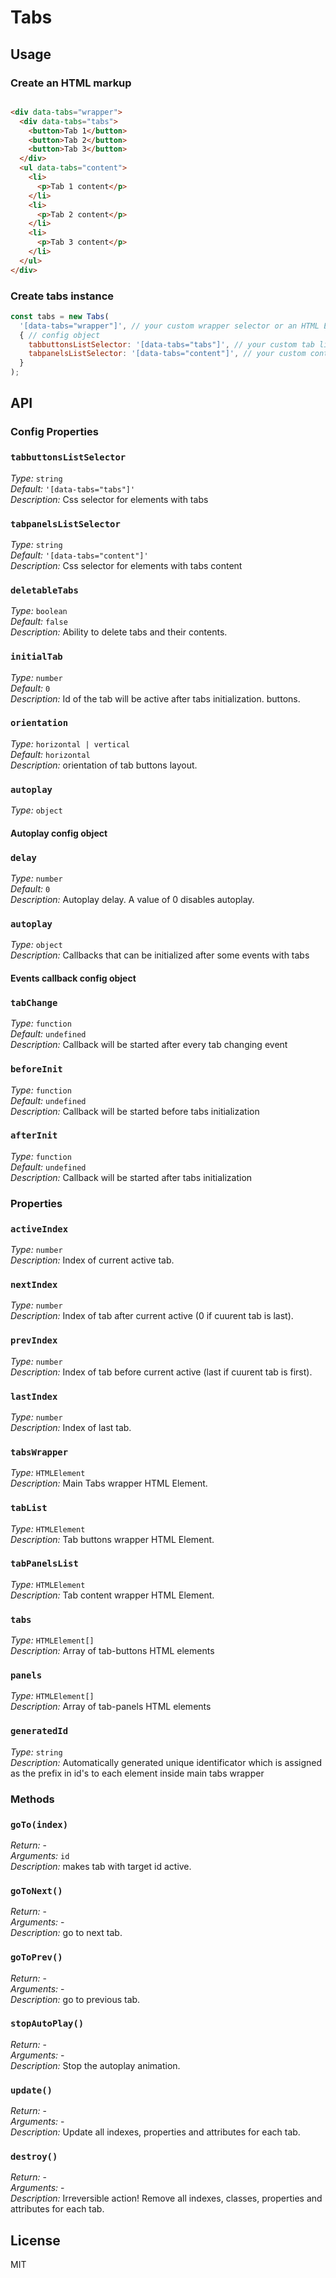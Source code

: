 # Tabs

## Usage

### Create an HTML markup

```html

<div data-tabs="wrapper">
  <div data-tabs="tabs">
    <button>Tab 1</button>
    <button>Tab 2</button>
    <button>Tab 3</button>
  </div>
  <ul data-tabs="content">
    <li>
      <p>Tab 1 content</p>
    </li>
    <li>
      <p>Tab 2 content</p>
    </li>
    <li>
      <p>Tab 3 content</p>
    </li>
  </ul>
</div>
```

### Create tabs instance

```javascript
const tabs = new Tabs(
  '[data-tabs="wrapper"]', // your custom wrapper selector or an HTML Element
  { // config object
    tabbuttonsListSelector: '[data-tabs="tabs"]', // your custom tab list selector
    tabpanelsListSelector: '[data-tabs="content"]', // your custom content panels list selector
  }
);
```

## API

### Config Properties

### `tabbuttonsListSelector`
*Type:* `string`  
*Default:* `'[data-tabs="tabs"]'`  
*Description:* Css selector for elements with tabs  

### `tabpanelsListSelector`
*Type:* `string`  
*Default:* `'[data-tabs="content"]'`  
*Description:* Css selector for elements with tabs content  

### `deletableTabs`
*Type:* `boolean`  
*Default:* `false`  
*Description:* Ability to delete tabs and their contents.  

### `initialTab`
*Type:* `number`  
*Default:* `0`  
*Description:* Id of the tab will be active after tabs initialization. buttons.  

### `orientation`
*Type:* `horizontal | vertical`  
*Default:* `horizontal`  
*Description:* orientation of tab buttons layout.  

### `autoplay`
*Type:* `object`  

#### Autoplay config object

### `delay`  
*Type:* `number`  
*Default:* `0`  
*Description:* Autoplay delay. A value of 0 disables autoplay.  

### `autoplay`
*Type:* `object`  
*Description:* Callbacks that can be initialized after some events with tabs  

#### Events callback config object

### `tabChange`  
*Type:* `function`  
*Default:* `undefined`  
*Description:* Callback will be started after every tab changing event  

### `beforeInit`  
*Type:* `function`  
*Default:* `undefined`  
*Description:* Callback will be started before tabs initialization  

### `afterInit`  
*Type:* `function`  
*Default:* `undefined`  
*Description:* Callback will be started after tabs initialization  


### Properties

### `activeIndex`  
*Type:* `number`  
*Description:* Index of current active tab.  

### `nextIndex`  
*Type:* `number`  
*Description:* Index of tab after current active (0 if cuurent tab is last).  

### `prevIndex`  
*Type:* `number`  
*Description:* Index of tab before current active (last if cuurent tab is first).  

### `lastIndex`  
*Type:* `number`  
*Description:* Index of last tab.

### `tabsWrapper`  
*Type:* `HTMLElement`  
*Description:* Main Tabs wrapper HTML Element.  

### `tabList`  
*Type:* `HTMLElement`  
*Description:* Tab buttons wrapper HTML Element.  

### `tabPanelsList`  
*Type:* `HTMLElement`  
*Description:* Tab content wrapper HTML Element.  

### `tabs`  
*Type:* `HTMLElement[]`  
*Description:* Array of tab-buttons HTML elements  

### `panels`  
*Type:* `HTMLElement[]`  
*Description:* Array of tab-panels HTML elements

### `generatedId`  
*Type:* `string`  
*Description:* Automatically generated unique identificator which is assigned as the prefix in id's to each element inside main tabs wrapper


### Methods

### `goTo(index)`
*Return:* -  
*Arguments:* `id`  
*Description:* makes tab with target id active.  

### `goToNext()`
*Return:* -  
*Arguments:* -  
*Description:* go to next tab.  

### `goToPrev()`
*Return:* -  
*Arguments:* -  
*Description:* go to previous tab.  

### `stopAutoPlay() ` 
*Return:* -  
*Arguments:* -  
*Description:* Stop the autoplay animation.  

### `update()`
*Return:* -  
*Arguments:* -  
*Description:* Update all indexes, properties and attributes for each tab.  

### `destroy()`
*Return:* -  
*Arguments:* -  
*Description:* Irreversible action! Remove all indexes, classes, properties and attributes for each tab.  


## License

MIT